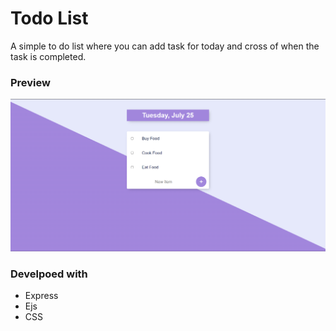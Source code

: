 # Todo List
A simple to do list where you can add task for today and cross of when the task is completed.

### Preview
<img src="./preview/todo-list-preview.png">

### Develpoed with
- Express
- Ejs
- CSS